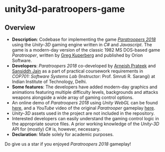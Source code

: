 # unity3d-paratroopers-game
## Overview
- **Description**: Codebase for implementing the game *[Paratroopers 2018](https://arneish.github.io/)* using the *Unity-3D* gaming engine written in *C#* and *Javascript*. The game is a modern-day version of the classic 1982 MS DOS-based game *Paratrooper*, written by [Greg Kuperberg](https://en.wikipedia.org/wiki/Greg_Kuperberg) and published by Orion Software.
- **Developers**: *Paratroopers 2018* co-developed by [Arneish Prateek](https://github.com/arneish) and [Sansiddh Jain](https://github.com/sansiddhjain) as a part of practical coursework requirements in *COP701: Software Systems Lab* (Instructor: Prof. Smruti R. Sarangi) at Indian Institute of Technology, Delhi. 
- **Some features**: The developers have added modern-day graphics and animations featuring multiple difficulty levels, backgrounds and attacks weapons alongside a wide array of gaming control options. 
- An online demo of *Paratroopers 2018* using *Unity WebGL* can be found [here](https://arneish.github.io/), and a *YouTube* video of the original *Paratrooper* gameplay [here](https://www.youtube.com/watch?v=m5UAgPq2faI).
- *Unity-3D* assets used in the project are not included in the repository.
- Interested developers can easily understand the gaming control logic in the appropriate source files. A prior working knowledge of the *Unity-3D* API for (mostly) *C#* is, however, necessary.
- **Declaration**: Made solely for academic purposes.  

Do give us a star if you enjoyed *Paratroopers 2018* gameplay!

